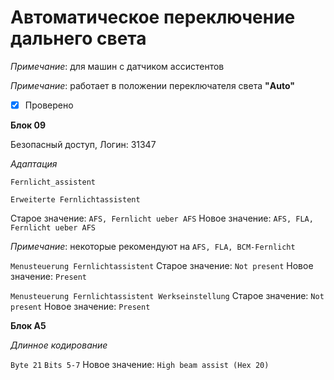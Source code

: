 # Автоматическое переключение дальнего света
_Примечание_: для машин с датчиком ассистентов

_Примечание_: работает в положении переключателя света **"Auto"**
- [x] Проверено

**Блок 09**

Безопасный доступ, Логин: 31347

*Aдаптация*

`Fernlicht_assistent` 

`Erweiterte Fernlichtassistent`

Старое значение: `AFS, Fernlicht ueber AFS` Новое значение: `AFS, FLA, Fernlicht ueber AFS`

_Примечание_: некоторые рекомендуют на `AFS, FLA, BCM-Fernlicht`

`Menusteuerung Fernlichtassistent`
Старое значение: `Not present` Новое значение: `Present`

`Menusteuerung Fernlichtassistent Werkseinstellung`
Старое значение: `Not present` Новое значение: `Present`

**Блок A5**

*Длинное кодирование*

`Byte 21` `Bits 5-7` Новое значение: `High beam assist (Hex 20)`
